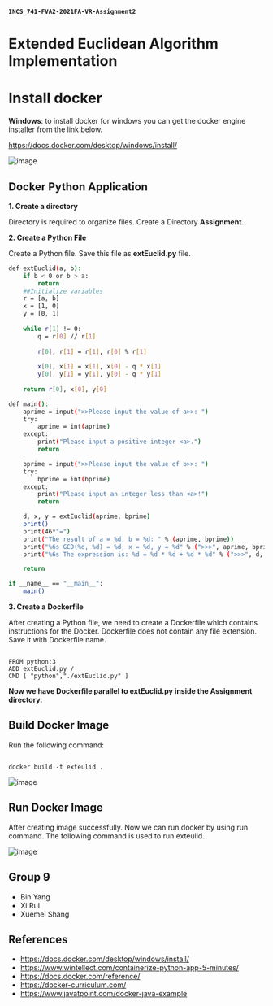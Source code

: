 
**``INCS_741-FVA2-2021FA-VR-Assignment2``**

# Extended Euclidean Algorithm Implementation



# Install docker
**Windows**: to install docker for windows you can get the docker engine installer from the 
link below.

https://docs.docker.com/desktop/windows/install/

![image](https://user-images.githubusercontent.com/27841802/136328403-c88a13eb-b315-4ce4-b361-eb6a04cb6399.png)

## Docker Python Application

**1. Create a directory**

Directory is required to organize files. Create a Directory **Assignment**.

**2. Create a Python File**

Create a Python file. Save this file as **extEuclid.py** file.

``` bash
def extEuclid(a, b):
    if b < 0 or b > a:
        return
    ##Initialize variables
    r = [a, b]
    x = [1, 0]
    y = [0, 1]
    
    while r[1] != 0:
        q = r[0] // r[1]
        
        r[0], r[1] = r[1], r[0] % r[1] 
                
        x[0], x[1] = x[1], x[0] - q * x[1]
        y[0], y[1] = y[1], y[0] - q * y[1]
                        
    return r[0], x[0], y[0]

def main():
    aprime = input(">>Please input the value of a>>: ")
    try:
        aprime = int(aprime)
    except:
        print("Please input a positive integer <a>.")
        return

    bprime = input(">>Please input the value of b>>: ")
    try:
        bprime = int(bprime)
    except:
        print("Please input an integer less than <a>!")
        return

    d, x, y = extEuclid(aprime, bprime)
    print()
    print(46*"=")
    print("The result of a = %d, b = %d: " % (aprime, bprime))
    print("%6s GCD(%d, %d) = %d, x = %d, y = %d" % (">>>", aprime, bprime, d, x, y))
    print("%6s The expression is: %d = %d * %d + %d * %d" % (">>>", d, x, aprime, y, bprime))

    return

if __name__ == "__main__":
    main()

```


**3. Create a Dockerfile**

After creating a Python file, we need to create a Dockerfile which contains instructions for the Docker. Dockerfile does not contain any file extension. Save it with Dockerfile name.

```

FROM python:3
ADD extEuclid.py /
CMD [ "python","./extEuclid.py" ]

```


**Now we have Dockerfile parallel to extEuclid.py inside the Assignment directory.**

## Build Docker Image

Run the following command:

```

docker build -t exteulid .

```

![image](https://user-images.githubusercontent.com/27841802/136331410-91b2f532-ef61-4adc-9888-aea195bc7b44.png)


## Run Docker Image

After creating image successfully. Now we can run docker by using run command. The following command is used to run exteulid.


![image](https://user-images.githubusercontent.com/27841802/136331050-ab4ccb1e-e125-4606-a100-83c82104a35d.png)




## Group 9

- Bin Yang
- Xi Rui
- Xuemei Shang


## References

- https://docs.docker.com/desktop/windows/install/
- https://www.wintellect.com/containerize-python-app-5-minutes/
- https://docs.docker.com/reference/
- https://docker-curriculum.com/
- https://www.javatpoint.com/docker-java-example



